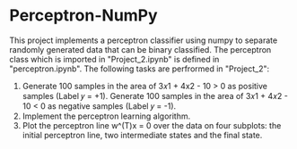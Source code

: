 # Perceptron-NumPy
This project implements a perceptron classifier using numpy to separate randomly generated data that can be binary classified. The perceptron class which is imported in "Project_2.ipynb" is defined in "perceptron.ipynb". The following tasks are perfrormed in "Project_2":
1) Generate 100 samples in the area of 3𝑥1 + 4x2 - 10 > 0 as positive samples (Label 𝑦 = +1). Generate 100 samples in the area of 3𝑥1 + 4𝑥2 - 10 < 0 as negative samples (Label 𝑦 = -1).
2) Implement the perceptron learning algorithm.
3) Plot the perceptron line w^(T)x = 0 over the data on four subplots: the initial perceptron line, two intermediate states and the final state.
